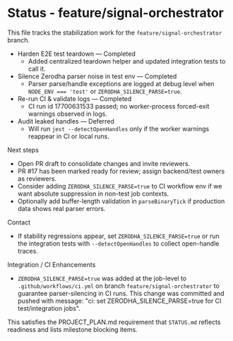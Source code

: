 # Status - feature/signal-orchestrator

This file tracks the stabilization work for the `feature/signal-orchestrator` branch.

- Harden E2E test teardown — Completed
  - Added centralized teardown helper and updated integration tests to call it.
- Silence Zerodha parser noise in test env — Completed
  - Parser parse/handle exceptions are logged at debug level when `NODE_ENV === 'test'` or `ZERODHA_SILENCE_PARSE=true`.
- Re-run CI & validate logs — Completed
  - CI run id 17700631533 passed; no worker-process forced-exit warnings observed in logs.
- Audit leaked handles — Deferred
  - Will run `jest --detectOpenHandles` only if the worker warnings reappear in CI or local runs.

Next steps
- Open PR draft to consolidate changes and invite reviewers.
 - PR #17 has been marked ready for review; assign backend/test owners as reviewers.
- Consider adding `ZERODHA_SILENCE_PARSE=true` to CI workflow env if we want absolute suppression in non-test job contexts.
- Optionally add buffer-length validation in `parseBinaryTick` if production data shows real parser errors.

Contact
- If stability regressions appear, set `ZERODHA_SILENCE_PARSE=true` or run the integration tests with `--detectOpenHandles` to collect open-handle traces.

Integration / CI Enhancements
- `ZERODHA_SILENCE_PARSE=true` was added at the job-level to `.github/workflows/ci.yml` on branch `feature/signal-orchestrator` to guarantee parser-silencing in CI runs. This change was committed and pushed with message: "ci: set ZERODHA_SILENCE_PARSE=true for CI test/integration jobs".

This satisfies the PROJECT_PLAN.md requirement that `STATUS.md` reflects readiness and lists milestone blocking items.
